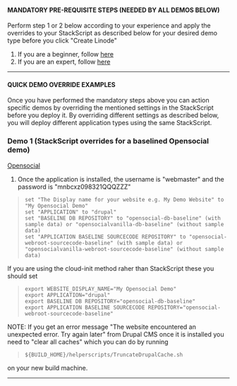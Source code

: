 #### MANDATORY PRE-REQUISITE STEPS (NEEDED BY ALL DEMOS BELOW)  

Perform step 1 or 2 below according to your experience and apply the overrides to your StackScript as described below for your desired demo type before you click "Create Linode"

1. If you are a beginner, follow [here](./QuickStartDemosPrepBeginnerLevel.md)  
2. If you are an expert, follow [here](./QuickStartDemosPrepExpertLevel.md)

-------------------------

#### QUICK DEMO OVERRIDE EXAMPLES

Once you have performed the mandatory steps above you can action specific demos by overriding the mentioned settings in the StackScript before you deploy it. By overriding different settings as described below, you will deploy different application types using the same StackScript.  

### Demo 1 (StackScript overrides for a baselined Opensocial demo)

[Opensocial](https://getopensocial.com)

1. Once the application is installed, the username is "webmaster" and the password is "mnbcxz098321QQQZZZ"  
 
>     set "The Display name for your website e.g. My Demo Website" to "My Opensocial Demo"  
>     set "APPLICATION" to "drupal"  
>     set "BASELINE DB REPOSITORY" to "opensocial-db-baseline" (with sample data) or "opensocialvanilla-db-baseline" (without sample data)  
>     set "APPLICATION BASELINE SOURCECODE REPOSITORY" to "opensocial-webroot-sourcecode-baseline" (with sample data) or "opensocialvanilla-webroot-sourcecode-baseline" (without sample data)

If you are using the cloud-init method raher than StackScript these you should set

>     export WEBSITE_DISPLAY_NAME="My Opensocial Demo"
>     export APPLICATION="drupal"  
>     export BASELINE DB REPOSITORY="opensocial-db-baseline" 
>     export APPLICATION BASELINE SOURCECODE REPOSITORY="opensocial-webroot-sourcecode-baseline"

NOTE: If you get an error message "The website encountered an unexpected error. Try again later" from Drupal CMS once it is installed you need to "clear all caches" which you can do by running

>     ${BUILD_HOME}/helperscripts/TruncateDrupalCache.sh

on your new build machine.

------------------------------

